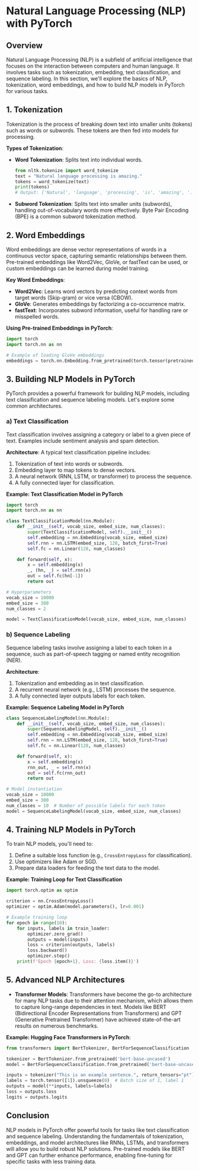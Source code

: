 # Natural Language Processing (NLP) with PyTorch

## Overview
Natural Language Processing (NLP) is a subfield of artificial intelligence that focuses on the interaction between computers and human language. It involves tasks such as tokenization, embedding, text classification, and sequence labeling. In this section, we'll explore the basics of NLP, tokenization, word embeddings, and how to build NLP models in PyTorch for various tasks.

## 1. **Tokenization**
   Tokenization is the process of breaking down text into smaller units (tokens) such as words or subwords. These tokens are then fed into models for processing.

   **Types of Tokenization**:
   - **Word Tokenization**: Splits text into individual words.
     ```python
     from nltk.tokenize import word_tokenize
     text = "Natural language processing is amazing."
     tokens = word_tokenize(text)
     print(tokens)
     # Output: ['Natural', 'language', 'processing', 'is', 'amazing', '.']
     ```
   - **Subword Tokenization**: Splits text into smaller units (subwords), handling out-of-vocabulary words more effectively. Byte Pair Encoding (BPE) is a common subword tokenization method.

## 2. **Word Embeddings**
   Word embeddings are dense vector representations of words in a continuous vector space, capturing semantic relationships between them. Pre-trained embeddings like Word2Vec, GloVe, or fastText can be used, or custom embeddings can be learned during model training.

   **Key Word Embeddings**:
   - **Word2Vec**: Learns word vectors by predicting context words from target words (Skip-gram) or vice versa (CBOW).
   - **GloVe**: Generates embeddings by factorizing a co-occurrence matrix.
   - **fastText**: Incorporates subword information, useful for handling rare or misspelled words.

   **Using Pre-trained Embeddings in PyTorch**:
   ```python
   import torch
   import torch.nn as nn

   # Example of loading GloVe embeddings
   embeddings = torch.nn.Embedding.from_pretrained(torch.tensor(pretrained_glove_embeddings))
   ```

## 3. **Building NLP Models in PyTorch**
   PyTorch provides a powerful framework for building NLP models, including text classification and sequence labeling models. Let's explore some common architectures.

### a) **Text Classification**
   Text classification involves assigning a category or label to a given piece of text. Examples include sentiment analysis and spam detection.

   **Architecture**:
   A typical text classification pipeline includes:
   1. Tokenization of text into words or subwords.
   2. Embedding layer to map tokens to dense vectors.
   3. A neural network (RNN, LSTM, or transformer) to process the sequence.
   4. A fully connected layer for classification.

   **Example: Text Classification Model in PyTorch**
   ```python
   import torch
   import torch.nn as nn

   class TextClassificationModel(nn.Module):
       def __init__(self, vocab_size, embed_size, num_classes):
           super(TextClassificationModel, self).__init__()
           self.embedding = nn.Embedding(vocab_size, embed_size)
           self.rnn = nn.LSTM(embed_size, 128, batch_first=True)
           self.fc = nn.Linear(128, num_classes)

       def forward(self, x):
           x = self.embedding(x)
           _, (hn, _) = self.rnn(x)
           out = self.fc(hn[-1])
           return out

   # Hyperparameters
   vocab_size = 10000
   embed_size = 300
   num_classes = 2

   model = TextClassificationModel(vocab_size, embed_size, num_classes)
   ```

### b) **Sequence Labeling**
   Sequence labeling tasks involve assigning a label to each token in a sequence, such as part-of-speech tagging or named entity recognition (NER).

   **Architecture**:
   1. Tokenization and embedding as in text classification.
   2. A recurrent neural network (e.g., LSTM) processes the sequence.
   3. A fully connected layer outputs labels for each token.

   **Example: Sequence Labeling Model in PyTorch**
   ```python
   class SequenceLabelingModel(nn.Module):
       def __init__(self, vocab_size, embed_size, num_classes):
           super(SequenceLabelingModel, self).__init__()
           self.embedding = nn.Embedding(vocab_size, embed_size)
           self.rnn = nn.LSTM(embed_size, 128, batch_first=True)
           self.fc = nn.Linear(128, num_classes)

       def forward(self, x):
           x = self.embedding(x)
           rnn_out, _ = self.rnn(x)
           out = self.fc(rnn_out)
           return out

   # Model instantiation
   vocab_size = 10000
   embed_size = 300
   num_classes = 10  # Number of possible labels for each token
   model = SequenceLabelingModel(vocab_size, embed_size, num_classes)
   ```

## 4. **Training NLP Models in PyTorch**

   To train NLP models, you'll need to:
   1. Define a suitable loss function (e.g., `CrossEntropyLoss` for classification).
   2. Use optimizers like Adam or SGD.
   3. Prepare data loaders for feeding the text data to the model.

   **Example: Training Loop for Text Classification**
   ```python
   import torch.optim as optim

   criterion = nn.CrossEntropyLoss()
   optimizer = optim.Adam(model.parameters(), lr=0.001)

   # Example training loop
   for epoch in range(10):
       for inputs, labels in train_loader:
           optimizer.zero_grad()
           outputs = model(inputs)
           loss = criterion(outputs, labels)
           loss.backward()
           optimizer.step()
       print(f'Epoch {epoch+1}, Loss: {loss.item()}')
   ```

## 5. **Advanced NLP Architectures**
   - **Transformer Models**: Transformers have become the go-to architecture for many NLP tasks due to their attention mechanism, which allows them to capture long-range dependencies in text. Models like BERT (Bidirectional Encoder Representations from Transformers) and GPT (Generative Pretrained Transformer) have achieved state-of-the-art results on numerous benchmarks.
   
   **Example: Hugging Face Transformers in PyTorch**:
   ```python
   from transformers import BertTokenizer, BertForSequenceClassification

   tokenizer = BertTokenizer.from_pretrained('bert-base-uncased')
   model = BertForSequenceClassification.from_pretrained('bert-base-uncased')

   inputs = tokenizer("This is an example sentence.", return_tensors="pt")
   labels = torch.tensor([1]).unsqueeze(0)  # Batch size of 1, label 1
   outputs = model(**inputs, labels=labels)
   loss = outputs.loss
   logits = outputs.logits
   ```

## Conclusion
NLP models in PyTorch offer powerful tools for tasks like text classification and sequence labeling. Understanding the fundamentals of tokenization, embeddings, and model architectures like RNNs, LSTMs, and transformers will allow you to build robust NLP solutions. Pre-trained models like BERT and GPT can further enhance performance, enabling fine-tuning for specific tasks with less training data.
